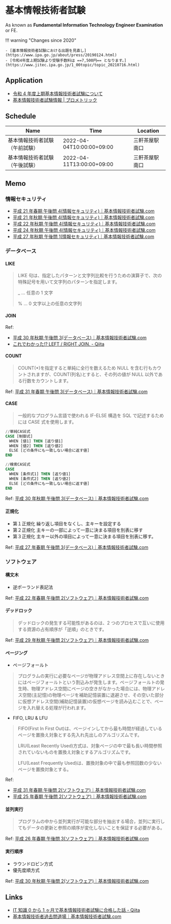 # 基本情報技術者試験

As known as **Fundamental Information Technology Engineer Examination** or FE.

!!! warning "Changes since 2020"

    - [基本情報技術者試験における出題を見直し](https://www.ipa.go.jp/about/press/20190124.html)
    - [令和4年度上期試験より受験手数料は ==7,500円== となります。](https://www.jitec.ipa.go.jp/1_00topic/topic_20210716.html)

## Application

- [令和 4 年度上期基本情報技術者試験について](https://www.jitec.ipa.go.jp/1_02annai/r04-1fe_exam.html)
- [基本情報技術者試験情報 | プロメトリック](http://pf.prometric-jp.com/testlist/fe/index.html)

## Schedule

| Name                           | Time                      | Location       |
| ------------------------------ | ------------------------- | -------------- |
| 基本情報技術者試験（午前試験） | 2022-04-04T10:00:00+09:00 | 三軒茶屋駅南口 |
| 基本情報技術者試験（午後試験） | 2022-04-11T13:00:00+09:00 | 三軒茶屋駅南口 |

## Memo

### 情報セキュリティ

- [平成 21 年春期 午後問 4(情報セキュリティ)｜基本情報技術者試験.com](https://www.fe-siken.com/kakomon/21_haru/pm04.html)
- [平成 21 年秋期 午後問 4(情報セキュリティ)｜基本情報技術者試験.com](https://www.fe-siken.com/kakomon/21_aki/pm04.html)
- [平成 22 年秋期 午後問 4(情報セキュリティ)｜基本情報技術者試験.com](https://www.fe-siken.com/kakomon/22_aki/pm04.html)
- [平成 24 年秋期 午後問 4(情報セキュリティ)｜基本情報技術者試験.com](https://www.fe-siken.com/kakomon/24_aki/pm04.html)
- [平成 27 年秋期 午後問 1(情報セキュリティ)｜基本情報技術者試験.com](https://www.fe-siken.com/kakomon/27_aki/pm01.html)

### データベース

#### LIKE

> LIKE 句は、指定したパターンと文字列比較を行うための演算子で、次の特殊記号を用いて文字列のパターンを指定します。
>
> \_ … 任意の 1 文字
>
> % … 0 文字以上の任意の文字列

#### JOIN

Ref:

- [平成 30 年秋期 午後問 3(データベース)｜基本情報技術者試験.com](https://www.fe-siken.com/kakomon/30_aki/pm03.html)
- [これでわかった!? LEFT / RIGHT JOIN. - Qiita](https://qiita.com/zaburo/items/548b3c40fee68cd1e3b7)

#### COUNT

> COUNT(\*)を指定すると単純に全行を数えるため NULL を含む行もカウントされますが、COUNT(列名)とすると、その列の値が NULL 以外である行数をカウントします。

Ref: [平成 31 年春期 午後問 3(データベース)｜基本情報技術者試験.com](https://www.fe-siken.com/kakomon/31_haru/pm03.html)

#### CASE

> 一般的なプログラム言語で使われる IF-ELSE 構造を SQL で記述するためには CASE 式を使用します。

```sql
//単純CASE式
CASE [制御式]
　WHEN [値1] THEN [返り値1]
　WHEN [値2] THEN [返り値2]
　ELSE [どの条件にも一致しない場合に返す値]
END

//検索CASE式
CASE
　WHEN [条件式1] THEN [返り値1]
　WHEN [条件式2] THEN [返り値2]
　ELSE [どの条件にも一致しない場合に返す値]
END
```

Ref: [平成 30 年秋期 午後問 3(データベース)｜基本情報技術者試験.com](https://www.fe-siken.com/kakomon/30_aki/pm03.html)

#### 正規化

- 第１正規化
  繰り返し項目をなくし、主キーを設定する
- 第２正規化
  主キーの一部によって一意に決まる項目を別表に移す
- 第３正規化
  主キー以外の項目によって一意に決まる項目を別表に移す。

Ref: [平成 27 年春期 午後問 3(データベース)｜基本情報技術者試験.com](https://www.fe-siken.com/kakomon/27_haru/pm03.html)

### ソフトウェア

#### 構文木

- 逆ポーランド表記法

Ref: [平成 22 年春期 午後問 2(ソフトウェア)｜基本情報技術者試験.com](https://www.fe-siken.com/kakomon/22_haru/pm02.html)

#### デッドロック

> デッドロックの発生する可能性があるのは、2 つのプロセスで互いに使用する資源の占有順序が「逆順」のときです。

Ref: [平成 29 年秋期 午後問 2(ソフトウェア)｜基本情報技術者試験.com](https://www.fe-siken.com/kakomon/29_aki/pm02.html)

#### ページング

- ページフォールト

> プログラムの実行に必要なページが物理アドレス空間上に存在しないときにはページフォールトという割込みが発生します。ページフォールトの発生時、物理アドレス空間にページの空きがなかった場合には、物理アドレス空間(主記憶)の物理ページを補助記憶装置に退避させ、その空いた部分に仮想アドレス空間(補助記憶装置)の仮想ページを読み込むことで、ページを入れ替える処理が行われます。

- FIFO, LRU & LFU

> FIFO(First In First Out)は、ページインしてから最も時間が経過しているページを置換え対象とする先入れ先出しのアルゴリズムです。
>
> LRU(Least Recently Used)方式は、対象ページの中で最も長い時間参照されていないものを置換え対象とするアルゴリズムです。
>
> LFU(Least Frequently Used)は、置換対象の中で最も参照回数の少ないページを置換対象とする。

Ref:

- [平成 31 年春期 午後問 2(ソフトウェア)｜基本情報技術者試験.com](https://www.fe-siken.com/kakomon/31_haru/pm02.html)
- [平成 25 年春期 午後問 2(ソフトウェア)｜基本情報技術者試験.com](https://www.fe-siken.com/kakomon/25_haru/pm02.html)

#### 並列実行

> プログラムの中から並列実行が可能な部分を抽出する場合，並列に実行してもデータの更新と参照の順序が変化しないことを保証する必要がある。

Ref: [平成 26 年春期 午後問 3(ソフトウェア)｜基本情報技術者試験.com](https://www.fe-siken.com/kakomon/26_haru/pm03.html)

#### 実行順序

- ラウンドロビン方式
- 優先度順方式

Ref: [平成 30 年秋期 午後問 2(ソフトウェア)｜基本情報技術者試験.com](https://www.fe-siken.com/kakomon/30_aki/pm02.html)

## Links

- [IT 知識 0 から 1 ヶ月で基本情報技術者試験に合格した話 - Qiita](https://qiita.com/yusuke_blog1026/items/d6b079fa026ce6776773)
- [基本情報技術者過去問道場｜基本情報技術者試験.com](https://www.fe-siken.com/fekakomon.php)
